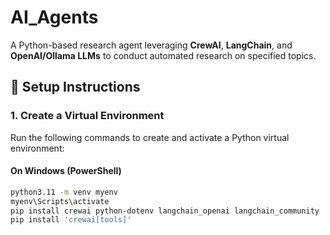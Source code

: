 
# AI_Agents

A Python-based research agent leveraging **CrewAI**, **LangChain**, and **OpenAI/Ollama LLMs** to conduct automated research on specified topics.

## 🚀 Setup Instructions

### 1. Create a Virtual Environment
Run the following commands to create and activate a Python virtual environment:

#### On Windows (PowerShell)
```sh
python3.11 -m venv myenv
myenv\Scripts\activate
pip install crewai python-dotenv langchain_openai langchain_community
pip install 'crewai[tools]'
